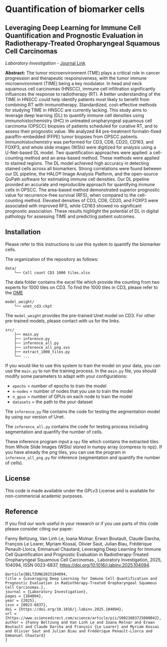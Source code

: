 # Quantification of biomarker cells
## Leveraging Deep Learning for Immune Cell Quantification and Prognostic Evaluation in Radiotherapy-Treated Oropharyngeal Squamous Cell Carcinomas
*Laboratory Investigation* - 
 [Journal Link](https://www.sciencedirect.com/science/article/abs/pii/S0023683725000042) 

**Abstract:** The tumor microenvironment (TME) plays a critical role in cancer progression and therapeutic responsiveness, with the tumor immune microenvironment (TIME) being a key modulator. In head and neck squamous cell carcinomas (HNSCC), immune cell infiltration significantly influences the response to radiotherapy (RT). A better understanding of the TIME in HNSCC could help identify patients most likely to benefit from combining RT with immunotherapy. Standardized, cost-effective methods for studying TIME in HNSCC are currently lacking. This study aims to leverage deep learning (DL) to quantify immune cell densities using immunohistochemistry (IHC) in untreated oropharyngeal squamous cell carcinoma (OPSCC) biopsies of patients scheduled for curative RT, and to assess their prognostic value. We analyzed 84 pre-treatment formalin-fixed paraffin-embedded (FFPE) tumor biopsies from OPSCC patients. Immunohistochemistry was performed for CD3, CD8, CD20, CD163, and FOXP3, and whole slide images (WSIs) were digitized for analysis using a U-Net-based DL model. Two quantification approaches were applied: a cell-counting method and an area-based method. These methods were applied to stained regions. The DL model achieved high accuracy in detecting stained cells across all biomarkers. Strong correlations were found between our DL pipeline, the HALO® Image Analysis Platform, and the open-source QuPath software for estimating immune cell densities. Our DL pipeline provided an accurate and reproducible approach for quantifying immune cells in OPSCC. The area-based method demonstrated superior prognostic value for recurrence-free survival (RFS), when compared to the cell-counting method. Elevated densities of CD3, CD8, CD20, and FOXP3 were associated with improved RFS, while CD163 showed no significant prognostic association. These results highlight the potential of DL in digital pathology for assessing TIME and predicting patient outcomes.

## Installation
Please refer to this instructions to use this system to quantify the biomarker cells.

The organization of the repository as follows:

```
data/
	└── Cell count CD3 1000 tiles.xlsx
```
The data folder contains the excel file which provide the counting from two experts for 1000 tiles on CD3.
To find the 1000 tiles in CD3, please refer to the [OME](https://demo.openmicroscopy.org/webclient/?show=dataset-2171)

```
model_weight/
	└── unet_cd3.ckpt
```
The `model_weight` provides the pre-trained Unet model on CD3. For other pre-trained models, please contact with us for the links.

```
src/
	├── main.py
	├── inference.py
	├── inference_all.py
	├── inference_all_png.svs
	├── extract_1000_tiles.py
	└── ...
```

If you would like to use this system to train the model on your data, you can use the `main.py` to run the training process.
In the `main.py` file, you should modify some parameters to adapt with your configurations:
 - `epochs` = number of epochs to train the model
 - `n-nodes` = number of nodes that you use to train the model
 - `n_gpus` = number of GPUs on each node to train the model
 - `datasets` = the path to the your dataset

The `inference.py` file contains the code for testing the segmentation model by using our version of Unet.

The `inference_all.py` contains the code for testing process including segmentation and quanfify the number of cells.

These inference program input a `npz` file which contains the extracted tiles from Whole Slide Images (WSIs) stored in numpy array (compress to npz).
If you have already the png tiles, you can use the program in `inference_all_png.py` for inference (segmentation and quantify the number of cells).

## License
 This code is made available under the GPLv3 License and is available for non-commericial academic purposes.

## Reference
If you find our work useful in your research or if you use parts of this code please consider citing our paper:

Fanny Beltzung, Van Linh Le, Ioana Molnar, Erwan Boutault, Claude Darcha, François Le Loarer, Myriam Kossai, Olivier Saut, Julian Biau, Frédérique Penault-Llorca, Emmanuel Chautard,
Leveraging Deep Learning for Immune Cell Quantification and Prognostic Evaluation in Radiotherapy-Treated Oropharyngeal Squamous Cell Carcinomas.,
Laboratory Investigation,
2025,
104094,
ISSN 0023-6837,
https://doi.org/10.1016/j.labinv.2025.104094.
```
@article{BELTZUNG2025104094,
title = {Leveraging Deep Learning for Immune Cell Quantification and Prognostic Evaluation in Radiotherapy-Treated Oropharyngeal Squamous Cell Carcinomas.},
journal = {Laboratory Investigation},
pages = {104094},
year = {2025},
issn = {0023-6837},
doi = {https://doi.org/10.1016/j.labinv.2025.104094},
url = {https://www.sciencedirect.com/science/article/pii/S0023683725000042},
author = {Fanny Beltzung and Van Linh Le and Ioana Molnar and Erwan Boutault and Claude Darcha and François {Le Loarer} and Myriam Kossai and Olivier Saut and Julian Biau and Frédérique Penault-Llorca and Emmanuel Chautard}
}
```